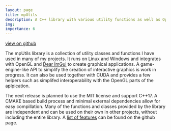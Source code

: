 ```yaml
---
layout: page
title: mpUtils
description: A C++ library with various utility functions as well as OpenGL and CUDA support. 
img:
importance: 6
---
```


<a href="https://github.com/hschwane/mpUtils"><i class="fab fa-github"></i> view on github</a>

The mpUtils library is a collection of utility classes and functions I have used in many of my projects. 
It runs on Linux and Windows and integrates with OpenGL and [Dear ImGui](https://github.com/ocornut/imgui) to create graphical applications. 
A game-engine-like API to simplify the creation of interactive graphics is work in progress. It can also be used together with CUDA and 
provides a few helpers such as simplifed interoperability with the OpenGL parts of the aplpication.

The next release is planned to use the MIT license and support C++17. 
A CMAKE based build process and minimal external dependencies allow for easy compillation. 
Many of the functions and classes provided by the library are independent and can be used on their own in other projects, 
without including the entire library. A [list of features](https://github.com/hschwane/mpUtils#features) can be found on the github page.


